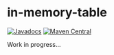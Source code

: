 # in-memory-table
[![Javadocs](https://javadoc.io/badge/com.fathzer/in-memory-table.svg)](https://javadoc.io/doc/com.fathzer/in-memory-table) [![Maven Central](https://maven-badges.herokuapp.com/maven-central/com.fathzer/in-memory-table/badge.svg)](https://maven-badges.herokuapp.com/maven-central/com.fathzer/in-memory-table)

Work in progress...
